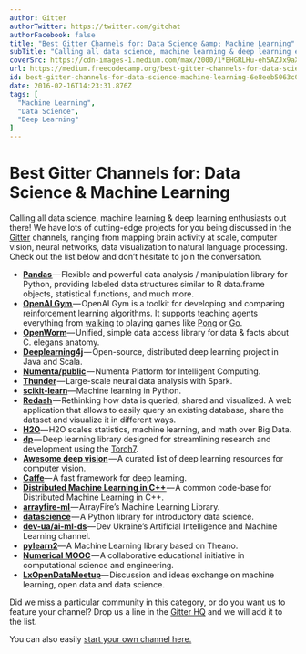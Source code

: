 ```yaml
---
author: Gitter
authorTwitter: https://twitter.com/gitchat
authorFacebook: false
title: "Best Gitter Channels for: Data Science &amp; Machine Learning"
subTitle: "Calling all data science, machine learning & deep learning enthusiasts out there! We have lots of cutting-edge projects for you being dis..."
coverSrc: https://cdn-images-1.medium.com/max/2000/1*EHGRLHu-eh5AZJx9aX7a3g.png
url: https://medium.freecodecamp.org/best-gitter-channels-for-data-science-machine-learning-6e8eeb5063c0
id: best-gitter-channels-for-data-science-machine-learning-6e8eeb5063c0
date: 2016-02-16T14:23:31.876Z
tags: [
  "Machine Learning",
  "Data Science",
  "Deep Learning"
]
---
```

# Best Gitter Channels for: Data Science & Machine Learning

Calling all data science, machine learning & deep learning enthusiasts out there! We have lots of cutting-edge projects for you being discussed in the [Gitter](https://gitter.im) channels, ranging from mapping brain activity at scale, computer vision, neural networks, data visualization to natural language processing. Check out the list below and don’t hesitate to join the conversation.

*   [**Pandas** ](https://gitter.im/pydata/pandas?utm_source=blog&utm_medium=content&utm_campaign=frontend)— Flexible and powerful data analysis / manipulation library for Python, providing labeled data structures similar to R data.frame objects, statistical functions, and much more.
*   [**OpenAI Gym** ](https://gitter.im/openai/gym)— OpenAI Gym is a toolkit for developing and comparing reinforcement learning algorithms. It supports teaching agents everything from [walking](https://gym.openai.com/envs/Humanoid-v1) to playing games like [Pong](https://gym.openai.com/envs/Pong-ram-v0) or [Go](https://gym.openai.com/envs/Go19x19-v0).
*   [**OpenWorm**](https://gitter.im/openworm/PyOpenWorm?utm_source=blog&utm_medium=content&utm_campaign=frontend)— Unified, simple data access library for data & facts about C. elegans anatomy.
*   [**Deeplearning4j**](https://gitter.im/deeplearning4j/deeplearning4j?utm_source=blog&utm_medium=content&utm_campaign=frontend) — Open-source, distributed deep learning project in Java and Scala.
*   [**Numenta/public**](https://gitter.im/numenta/public?utm_source=blog&utm_medium=content&utm_campaign=frontend) — Numenta Platform for Intelligent Computing.
*   [**Thunder**](https://gitter.im/thunder-project/thunder?utm_source=blog&utm_medium=content&utm_campaign=frontend) — Large-scale neural data analysis with Spark.
*   [**scikit-learn**](https://gitter.im/scikit-learn/scikit-learn?utm_source=blog&utm_medium=content&utm_campaign=frontend)— Machine learning in Python.
*   [**Redash**](https://gitter.im/getredash/redash?utm_source=blog&utm_medium=content&utm_campaign=frontend) — Rethinking how data is queried, shared and visualized. A web application that allows to easily query an existing database, share the dataset and visualize it in different ways.
*   [**H2O**](https://gitter.im/h2oai/h2o-3?utm_source=blog&utm_medium=content&utm_campaign=frontend)— H2O scales statistics, machine learning, and math over Big Data.
*   [**dp**](https://gitter.im/nicholas-leonard/dp?utm_source=blog&utm_medium=content&utm_campaign=frontend) — Deep learning library designed for streamlining research and development using the [Torch7](http://torch.ch/).
*   [**Awesome deep vision**](https://gitter.im/kjw0612/awesome-deep-vision?utm_source=blog&utm_medium=content&utm_campaign=frontend) — A curated list of deep learning resources for computer vision.
*   [**Caffe**](https://gitter.im/BVLC/caffe?utm_source=blog&utm_medium=content&utm_campaign=frontend)— A fast framework for deep learning.
*   [**Distributed Machine Learning in C++** ](https://gitter.im/dmlc/dmlc-core?utm_source=blog&utm_medium=content&utm_campaign=frontend)— A common code-base for Distributed Machine Learning in C++.
*   [**arrayfire-ml** ](https://gitter.im/arrayfire/arrayfire-ml?utm_source=blog&utm_medium=content&utm_campaign=frontend)— ArrayFire’s Machine Learning Library.
*   [**datascience**](https://gitter.im/data-8/datascience?utm_source=blog&utm_medium=content&utm_campaign=frontend) — A Python library for introductory data science.
*   [**dev-ua/ai-ml-ds**](https://gitter.im/dev-ua/ai-ml-ds?utm_source=blog&utm_medium=content&utm_campaign=frontend) — Dev Ukraine’s Artificial Intelligence and Machine Learning channel.
*   [**pylearn2**](https://gitter.im/TNick/pylearn2?utm_source=blog&utm_medium=content&utm_campaign=frontend)— A Machine Learning library based on Theano.
*   [**Numerical MOOC**](https://gitter.im/numerical-mooc/numerical-mooc?utm_source=blog&utm_medium=content&utm_campaign=frontend) — A collaborative educational initiative in computational science and engineering.
*   [**LxOpenDataMeetup**](https://gitter.im/LxOpenDataMeetup/LxOpenDataMeetup?utm_source=blog&utm_medium=content&utm_campaign=frontend)— Discussion and ideas exchange on machine learning, open data and data science.

Did we miss a particular community in this category, or do you want us to feature your channel? Drop us a line in the [Gitter HQ](https://gitter.im/gitterHQ/gitter) and we will add it to the list.

You can also easily [start your own channel here.](https://gitter.im/home#createroom)









